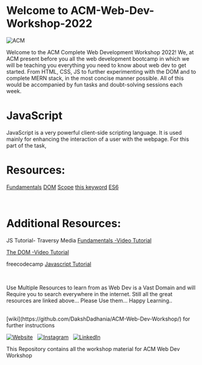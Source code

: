 # Welcome to ACM-Web-Dev-Workshop-2022
![ACM](https://dl.acm.org/specs/products/acm/releasedAssets/images/acm-logo-1.png)


Welcome to the ACM Complete Web Development Workshop 2022! We, at ACM present before you all the web development bootcamp in which we will be teaching you everything you need to know about web dev to get started.  From HTML, CSS, JS to further experimenting with the DOM and to complete MERN stack, in the most concise manner possible. All of this would be accompanied by fun tasks and doubt-solving sessions each week.

# JavaScript

JavaScript is a very powerful client-side scripting language. It is used mainly for enhancing the interaction of a user with the webpage. For this part of the task,

# Resources:

[Fundamentals](https://javascript.info/first-steps)
[DOM](https://www.theodinproject.com/paths/foundations/courses/foundations)
[Scope](https://www.w3schools.com/js/js_scope.asp)
[this keyword](https://www.w3schools.com/js/js_this.asp)
[ES6](https://www.w3schools.com/js/js_es6.asp)


<br>

# Additional Resources:

JS Tutorial- Traversy Media
[Fundamentals -Video Tutorial](https://www.youtube.com/watch?v=hdI2bqOjy3c&t=4154s)

[The DOM -Video Tutorial](https://www.youtube.com/watch?v=FIORjGvT0kk&list=PL4cUxeGkcC9gfoKa5la9dsdCNpuey2s-V)

freecodecamp
[Javascript Tutorial](https://www.youtube.com/watch?v=PkZNo7MFNFg)


<br>

Use Multiple Resources to learn from as Web Dev is a Vast Domain and will Require you to search everywhere in the internet. Still all the great resources are linked above... Please Use them... Happy Learning..

<br>
[wiki](https://github.com/DakshDadhania/ACM-Web-Dev-Workshop/) for further instructions


<br>

[![Website](https://img.shields.io/badge/ACM_Website-5237B5?style=for-the-badge&logo=About.ACM&logoColor=white)](https://manipal.acm.org/) &nbsp;
[![Instagram](https://img.shields.io/badge/ACM-Manipal-%23E4405F.svg?style=for-the-badge&logo=Instagram&logoColor=white)](https://www.instagram.com/acm_manipal/?hl=en) &nbsp;
[![LinkedIn](https://img.shields.io/badge/linkedin-%230077B5.svg?style=for-the-badge&logo=linkedin&logoColor=white)](https://www.linkedin.com/school/acm-manipal/) &nbsp;









This Repository contains all the workshop material for ACM Web Dev Workshop
